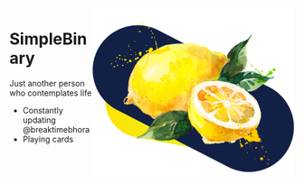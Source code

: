 <img src="lemon-1.png" align="right" height="300px">
<h1>SimpleBinary</h1>
<p>Just another person who contemplates life</p>
<ul align="left">
<li>Constantly updating @breaktimebhora</li>
<li>Playing cards</li>
</ul>
